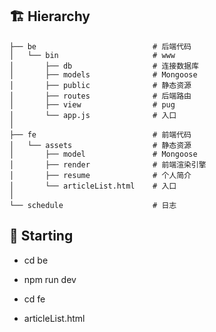 ## 🏗 Hierarchy

```
├── be                          # 后端代码
│   └── bin						# www
│       ├── db					# 连接数据库
│       ├── models              # Mongoose 
│       ├── public              # 静态资源 
│       ├── routes              # 后端路由
│       ├── view              	# pug
│       └── app.js             	# 入口
│
├── fe                          # 前端代码
│   └── assets                  # 静态资源 
│   	├── model				# Mongoose
│   	├── render				# 前端渲染引擎
│   	├── resume				# 个人简介
│   	└── articleList.html    # 入口
│
└── schedule                    # 日志

```



## 🏁 Starting

+ cd be

+ npm run dev

+ cd fe

+ articleList.html


